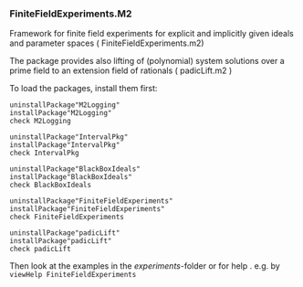 ### FiniteFieldExperiments.M2

Framework for finite field experiments for explicit and implicitly given ideals and parameter spaces
( FiniteFieldExperiments.m2)


The package provides also lifting of (polynomial) system solutions over a prime field to an extension field of rationals
( padicLift.m2 )

To load the packages,
install them first:

 
```
uninstallPackage"M2Logging"
installPackage"M2Logging"
check M2Logging

uninstallPackage"IntervalPkg"
installPackage"IntervalPkg"
check IntervalPkg

uninstallPackage"BlackBoxIdeals"
installPackage"BlackBoxIdeals"
check BlackBoxIdeals

uninstallPackage"FiniteFieldExperiments"
installPackage"FiniteFieldExperiments"
check FiniteFieldExperiments

uninstallPackage"padicLift"
installPackage"padicLift"
check padicLift

```


Then look at the examples in the *experiments*-folder
or for help . e.g. by 
`viewHelp FiniteFieldExperiments`


